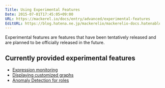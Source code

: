 ```yaml
---
Title: Using Experimental Features
Date: 2015-07-01T17:45:05+09:00
URL: https://mackerel.io/docs/entry/advanced/experimental-features
EditURL: https://blog.hatena.ne.jp/mackerelio/mackerelio-docs.hatenablog.mackerel.io/atom/entry/8454420450099764604
---
```


Experimental features are features that have been tentatively released and are planned to be officially released in the future. 

## Currently provided experimental features

- [Expression monitoring](https://mackerel.io/docs/entry/expression-monitoring)
- [Displaying customized graphs](https://mackerel.io/docs/entry/advanced/advanced-graph)
- [Anomaly Detection for roles](https://mackerel.io/docs/entry/howto/anomaly-detection-for-roles)
